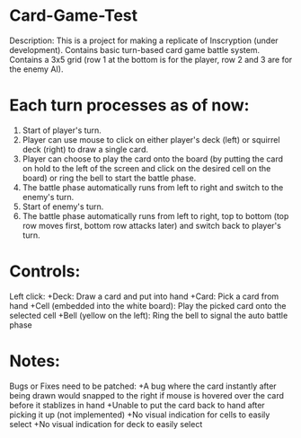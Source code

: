 # Card-Game-Test
Description:
This is a project for making a replicate of Inscryption (under development).
Contains basic turn-based card game battle system.
Contains a 3x5 grid (row 1 at the bottom is for the player, row 2 and 3 are for the enemy AI).

# Each turn processes as of now:
1. Start of player's turn.
2. Player can use mouse to click on either player's deck (left) or squirrel deck (right) to draw a single card.
3. Player can choose to play the card onto the board (by putting the card on hold to the left of the screen and click on the desired cell on the board) or ring the bell to start the battle phase.
4. The battle phase automatically runs from left to right and switch to the enemy's turn.
5. Start of enemy's turn.
6. The battle phase automatically runs from left to right, top to bottom (top row moves first, bottom row attacks later) and switch back to player's turn.

# Controls:
Left click:
+Deck: Draw a card and put into hand
+Card: Pick a card from hand
+Cell (embedded into the white board): Play the picked card onto the selected cell
+Bell (yellow on the left): Ring the bell to signal the auto battle phase

# Notes:
Bugs or Fixes need to be patched:
+A bug where the card instantly after being drawn would snapped to the right if mouse is hovered over the card before it stablizes in hand
+Unable to put the card back to hand after picking it up (not implemented)
+No visual indication for cells to easily select
+No visual indication for deck to easily select